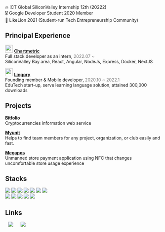 🔥 ICT Global SiliconValley Internship 12th (20222) <br>
🎖 Google Developer Student 2020 Member<br>
🦁 LikeLion 2021 (Student-run Tech Entrepreneurship Community) <br>

<h2>Principal Experience</h2>

<img src="https://trello-logos.s3.amazonaws.com/8bc53408ee3fe48aadef42ec71dd9a77/170.png"
      width=25px
         height=25px
     />
<b><a href="https://chartmetric.com">Chartmetric</a></b><br>Full stack developer as an intern, <span style="color:gray">2022.07 ~ </span><br>
SiliconValley Bay area, React, Angular, NodeJs, Express, Docker, NextJS

<img src="https://play-lh.googleusercontent.com/Tl08df19MlhTQFPky53PteQ2xD-MAUSzGNnGlPDV3xoKlh3ihYLsF54b51xIzlUC3CA=s360-rw"
        width=25px
         height=25px
    />
 <b><a href="https://lingory.net">Lingory</a></b><br>Founding member & Mobile developer, <span style="color:gray">2020.10 ~ 2022.1</span><br>
EduTech start-up, serve learning language solution, attained 300,000 downloads


<h2>Projects</h2>


 <b><a href="https://bitfolio.me"> Bitfolio </a> </b> <br>
Cryptocurrencies information web service<br>

 <b><a href="https://myunit.netlify.app/"> Myunit </a> </b> <br>
Helps to find team members for any project, organization, or club easily and fast.<br>

<b><a href="https://muhly.tistory.com/68?category=966965"> Megapos </a> </b> <br>
Unmanned store payment application using NFC that changes uncomfortable store usage experience




<h2>Stacks</h2>

<img src="https://img.shields.io/badge/React-FFCD00?style=flat-square&logo=React&logoColor=black"/> <img src="https://img.shields.io/badge/Redux-FFCD00?style=flat-square&logo=Redux&logoColor=black"/> <img src="https://img.shields.io/badge/NodeJS-FFCD00?style=flat-square&logo=Node.js&logoColor=black"/> 
<img src="https://img.shields.io/badge/Express-FFCD00?style=flat-square&logo=express&logoColor=black"/> 
<img src="https://img.shields.io/badge/MongoDB-FFCD00?style=flat-square&logo=MongoDB&logoColor=black"/> 
<img src="https://img.shields.io/badge/JavaScript-FFCD00?style=flat-square&logo=JavaScript&logoColor=black"/>
<img src="https://img.shields.io/badge/TypeScript-FFCD00?style=flat-square&logo=TypeScript&logoColor=black"/></a><br>
<img src="https://img.shields.io/badge/Flutter-FFCD00?style=flat-square&logo=flutter&logoColor=black"/> <img src="https://img.shields.io/badge/Dart-FFCD00?style=flat-square&logo=dart&logoColor=black"/>
<img src="https://img.shields.io/badge/Django-FFCD00?style=flat-square&logo=Django&logoColor=black"/> <img src="https://img.shields.io/badge/Python-FFCD00?style=flat-square&logo=Python&logoColor=black"/> <img src="https://img.shields.io/badge/Firebase-FFCD00?style=flat-square&logo=Firebase&logoColor=black"/>



<h2>Links</h2>
<a href="https://pitterpark.notion.site/Yusang-Park-74ce7926bf06411b8f5410c365fc64b3">
    <img 
        src="http://img.shields.io/badge/Portfolio-blue?style=flat"
        style="height : auto; margin-left : 10px; margin-right : 10px;"/></a> 
<a href="https://muhly.tistory.com/">
    <img 
        src="http://img.shields.io/badge/-Tech%20Blog-blueviolet?style=flat"
        style="height : auto; margin-left : 10px; margin-right : 10px;"/>
</a>
